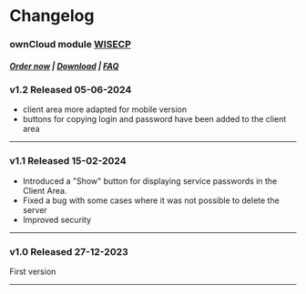 # Changelog

### ownCloud module **[WISECP](https://puqcloud.com/link.php?id=78)** 

##### [Order now](https://puqcloud.com/index.php?rp=/store/wisecp-module-owncloud) | [Download](https://download.puqcloud.com/WISECP/Product/PUQ_WISECP-ownCloud/) | [FAQ](https://faq.puqcloud.com/)

### v1.2 Released 05-06-2024
 - client area more adapted for mobile version
 - buttons for copying login and password have been added to the client area

- - - - -

### v1.1 Released 15-02-2024

- Introduced a "Show" button for displaying service passwords in the Client Area.
- Fixed a bug with some cases where it was not possible to delete the server
- Improved security

- - - - -

### v1.0 Released 27-12-2023

First version
 
- - - - -
